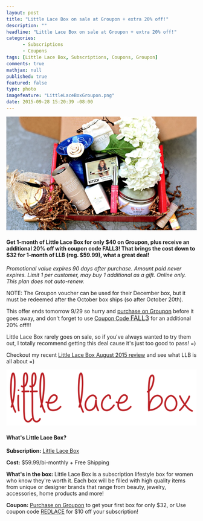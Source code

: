 ```yaml
---
layout: post
title: "Little Lace Box on sale at Groupon + extra 20% off!"
description: ""
headline: "Little Lace Box on sale at Groupon + extra 20% off!"
categories: 
      - Subscriptions
      - Coupons
tags: [Little Lace Box, Subscriptions, Coupons, Groupon]
comments: true
mathjax: null
published: true
featured: false
type: photo
imagefeature: "LittleLaceBoxGroupon.png"
date: 2015-09-28 15:20:39 -08:00
---
```


<center><a href="https://www.groupon.com/visitor_referral/h/2d9a950a-2ec9-4f2d-9d51-c49825ac4141" target="_blank">
<img src="/images/LittleLaceBoxGroupon.png" border="0" style="border:none;max-width:100%;" alt="Little Lace Box Subscription Box on sale at Groupon!" />
</a></center>

<H4>Get 1-month of Little Lace Box for only $40 on Groupon, plus receive an additional 20% off with coupon code <b>FALL3</b>! That brings the cost down to $32 for 1-month of LLB (reg. $59.99), what a great deal!</H4>

<p><i>Promotional value expires 90 days after purchase. Amount paid never expires. Limit 1 per customer, may buy 1 additional as a gift. Online only. This plan does not auto-renew.</i></p>

<p>NOTE: The Groupon voucher can be used for their December box, but it must be redeemed after the October box ships (so after October 20th).</p>

<p><i class="icon-exclamation-sign"></i>This offer ends tomorrow 9/29 so hurry and <a href="https://www.groupon.com/visitor_referral/h/2d9a950a-2ec9-4f2d-9d51-c49825ac4141" target="_blank">purchase on Groupon</a> before it goes away, and don't forget to use <a href="https://www.groupon.com/visitor_referral/h/2d9a950a-2ec9-4f2d-9d51-c49825ac4141" target="_blank">Coupon Code <big>FALL3</big></a> for an additional 20% off!!!</b></p>

<p>Little Lace Box rarely goes on sale, so if you've always wanted to try them out, I totally recommend getting this deal cause it's just too good to pass! =)</p>

<p>Checkout my recent <a href="http://whatsupmailbox.com/subscriptions/reviews/Little-Lace-Box-Serendipity-Subscription-August-2015-Review-Coupon/" target="_blank">Little Lace Box August 2015 review</a> and see what LLB is all about =)</p>

<center><a href="https://www.groupon.com/visitor_referral/h/2d9a950a-2ec9-4f2d-9d51-c49825ac4141" target="_blank">
<img src="/images/LittleLaceBoxLogo2.png" border="0" style="border:none;max-width:100%;" alt="Little Lace Box Subscription Box" />
</a></center>

<H4>What's Little Lace Box?</H4>
<p><b>Subscription:</b> <a href="http://littlelacebox.com?rfsn=93842.4b16b" target="_blank">Little Lace Box</a></p>
<p><b>Cost:</b> $59.99/bi-monthly + Free Shipping</p>
<p><b>What's in the box:</b> Little Lace Box is a subscription lifestyle box for women who know they're worth it. Each box will be filled with high quality items from unique or designer brands that range from beauty, jewelry, accessories, home products and more!</p>
<p><b>Coupon:</b> <a href="https://www.groupon.com/visitor_referral/h/2d9a950a-2ec9-4f2d-9d51-c49825ac4141" target="_blank">Purchase on Groupon</a> to get your first box for only $32, or Use coupon code <a href="http://littlelacebox.com?rfsn=93842.4b16b" target="_blank">REDLACE</a> for $10 off your subscription!</p>
<br>
